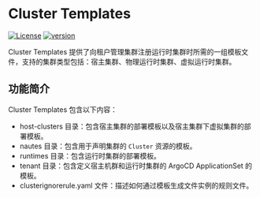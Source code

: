 # Cluster Templates

[![License](https://img.shields.io/badge/License-Apache%202.0-blue.svg)](https://opensource.org/licenses/Apache-2.0)
[![version](https://img.shields.io/badge/version-v0.3.1-green)]()

Cluster Templates 提供了向租户管理集群注册运行时集群时所需的一组模板文件，支持的集群类型包括：宿主集群、物理运行时集群、虚拟运行时集群。

## 功能简介

Cluster Templates 包含以下内容：

- host-clusters 目录：包含宿主集群的部署模板以及宿主集群下虚拟集群的部署模板。
- nautes 目录：包含用于声明集群的 `Cluster` 资源的模板。
- runtimes 目录：包含运行时集群的部署模板。
- tenant 目录：包含定义宿主机群和运行时集群的 ArgoCD ApplicationSet 的模板。
- clusterignorerule.yaml 文件：描述如何通过模板生成文件实例的规则文件。
